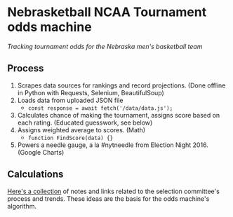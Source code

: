 # Nebrasketball NCAA Tournament odds machine
*Tracking tournament odds for the Nebraska men's basketball team*

## Process
1. Scrapes data sources for rankings and record projections. (Done offline in Python with Requests, Selenium, BeautifulSoup)
2. Loads data from uploaded JSON file 
	- `const response = await fetch('/data/data.js');`
3. Calculates chance of making the tournament, assigns score based on each rating. (Educated guesswork, see below)
4. Assigns weighted average to scores. (Math) 
	- `function FindScore(data) {}`
5. Powers a needle gauge, a la #nytneedle from Election Night 2016. (Google Charts)

## Calculations

[Here's a collection](bracket-notes.md) of notes and links related to the selection committee's process and trends. These ideas are the basis for the odds machine's algorithm.

